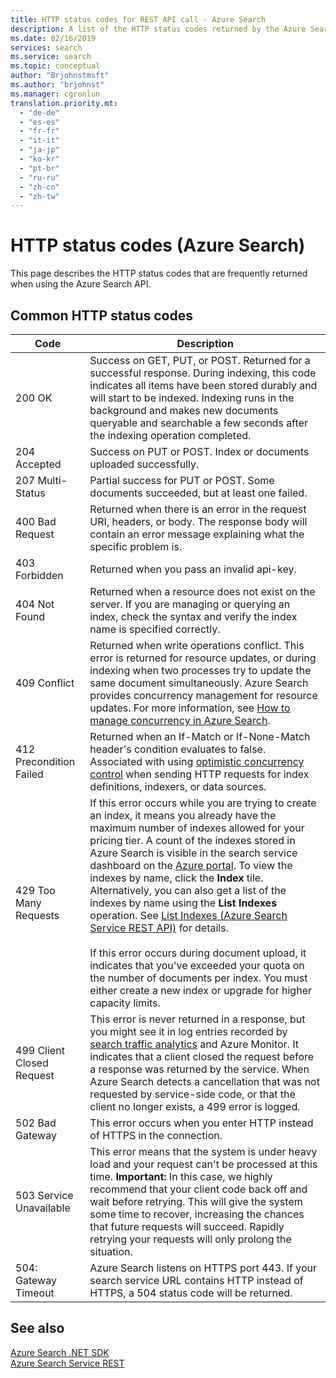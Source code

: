 ```yaml
---
title: HTTP status codes for REST API call - Azure Search
description: A list of the HTTP status codes returned by the Azure Search REST APIs.
ms.date: 02/16/2019
services: search
ms.service: search
ms.topic: conceptual
author: "Brjohnstmsft"
ms.author: "brjohnst"
ms.manager: cgronlun
translation.priority.mt:
  - "de-de"
  - "es-es"
  - "fr-fr"
  - "it-it"
  - "ja-jp"
  - "ko-kr"
  - "pt-br"
  - "ru-ru"
  - "zh-cn"
  - "zh-tw"
---
```

# HTTP status codes (Azure Search)
  This page describes the HTTP status codes that are frequently returned when using the Azure Search API.  

## Common HTTP status codes  

|Code|Description|  
|----------|-----------------|  
|200 OK|Success on GET, PUT, or POST. Returned for a successful response. During indexing, this code indicates all items have been stored durably and will start to be indexed. Indexing runs in the background and makes new documents queryable and searchable a few seconds after the indexing operation completed.|  
|204 Accepted|Success on PUT or POST. Index or documents uploaded successfully.|  
|207 Multi-Status|Partial success for PUT or POST. Some documents succeeded, but at least one failed.|  
|400 Bad Request|Returned when there is an error in the request URI, headers, or body. The response body will contain an error message explaining what the specific problem is.|  
|403 Forbidden|Returned when you pass an invalid api-key.|  
|404 Not Found|Returned when a resource does not exist on the server. If you are managing or querying an index, check the syntax and verify the index name is specified correctly.|  
|409 Conflict | Returned when write operations conflict. This error is returned for resource updates, or during indexing when two processes try to update the same document simultaneously. Azure Search provides concurrency management for resource updates. For more information, see [How to manage concurrency in Azure Search](https://docs.microsoft.com/azure/search/search-howto-concurrency).
|412 Precondition Failed|Returned when an If-Match or If-None-Match header's condition evaluates to false. Associated with using [optimistic concurrency control](https://www.ietf.org/rfc/rfc7232.txt) when sending HTTP requests for index definitions, indexers, or data sources.|  
|429 Too Many Requests|If this error occurs while you are trying to create an index, it means you already have the maximum number of indexes allowed for your pricing tier. A count of the indexes stored in Azure Search is visible in the search service dashboard on the [Azure portal](https://portal.azure.com). To view the indexes by name, click the **Index** tile. Alternatively, you can also get a list of the indexes by name using the **List Indexes** operation. See [List Indexes &#40;Azure Search Service REST API&#41;](list-indexes.md) for details.<br /><br /> If this error occurs during document upload, it indicates that you've exceeded your quota on the number of documents per index. You must either create a new index or upgrade for higher capacity limits.|  
|499 Client Closed Request| This error is never returned in a response, but you might see it in log entries recorded by [search traffic analytics](https://docs.microsoft.com/azure/search/search-traffic-analytics) and Azure Monitor. It indicates that a client closed the request before a response was returned by the service. When Azure Search detects a cancellation that was not requested by service-side code, or that the client no longer exists, a 499 error is logged. |
|502 Bad Gateway|This error occurs when you enter HTTP instead of HTTPS in the connection.|  
|503 Service Unavailable|This error means that the system is under heavy load and your request can't be processed at this time. **Important:**  In this case, we highly recommend that your client code back off and wait before retrying. This will give the system some time to recover, increasing the chances that future requests will succeed. Rapidly retrying your requests will only prolong the situation.|  
|504: Gateway Timeout|Azure Search listens on HTTPS port 443. If your search service URL contains HTTP instead of HTTPS, a 504 status code will be returned.|  

## See also  
 [Azure Search .NET SDK](https://docs.microsoft.com/azure/search/search-api-versions)  
 [Azure Search Service REST](index.md)   
